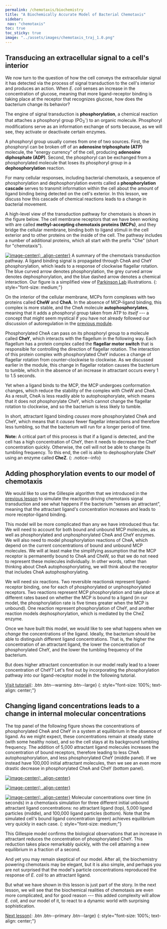 ```yaml
---
permalink: /chemotaxis/biochemistry
title: "A Biochemically Accurate Model of Bacterial Chemotaxis"
sidebar:
 nav: "chemotaxis"
toc: true
toc_sticky: true
image: "../assets/images/chemotaxis_traj_1.0.png"
---
```


## Transducing an extracellular signal to a cell's interior

We now turn to the question of how the cell conveys the extracellular signal it has detected via the process of signal transduction to the cell's interior and produces an action. When *E. coli* senses an increase in the concentration of glucose, meaning that more ligand-receptor binding is taking place at the receptor that recognizes glucose, how does the bacterium change its behavior?

The engine of signal transduction is **phosphorylation**, a chemical reaction that attaches a phosphoryl group (PO<sub>3</sub><sup>-</sup>) to an organic molecule.  Phosphoryl modifications serve as an information exchange of sorts because, as we will see, they activate or deactivate certain enzymes.

A phosphoryl group usually comes from one of two sources. First, the phosphoryl can be broken off of an **adenosine triphosphate (ATP)** molecule, the "energy currency" of the cell, producing **adenosine diphosphate (ADP)**. Second, the phosphoryl can be exchanged from a phosphorylated molecule that loses its phosphoryl group in a **dephosphorylation** reaction.

For many cellular responses, including bacterial chemotaxis, a sequence of phosphorylation and dephosphorylation events called a **phosphorylation cascade** serves to transmit information within the cell about the amount of ligand binding being detected on the cell's exterior. In this lesson, we discuss how this cascade of chemical reactions leads to a change in bacterial movement.

A high-level view of the transduction pathway for chemotaxis is shown in the figure below. The cell membrane receptors that we have been working with are called **methyl-accepting chemotaxis proteins (MCPs)**, and they bridge the cellular membrane, binding both to ligand stimuli in the cell exterior and to other proteins on the inside of the cell. The pathway includes a number of additional proteins, which all start with the prefix "Che" (short for "chemotaxis").

[![image-center](../assets/images/600px/chemotaxisphosnew.png){: .align-center}](../assets/images/chemotaxisphosnew.png)
A summary of the chemotaxis transduction pathway. A ligand binding signal is propagated through CheA and CheY phosphorylation, which leads to a response of clockwise flagellar rotation. The blue curved arrow denotes phosphorylation, the grey curved arrow denotes dephosphorylation, and the blue dashed arrow denotes a chemical interaction. Our figure is a simplified view of <a href="http://chemotaxis.biology.utah.edu/Parkinson_Lab/projects/ecolichemotaxis/ecolichemotaxis.html">Parkinson Lab</a> illustrations.
{: style="font-size: medium;"}

On the interior of the cellular membrane, MCPs form complexes with two proteins called **CheW** and **CheA**. In the absence of MCP-ligand binding, this complex is more stable, and the CheA molecule **autophosphorylates**, meaning that it adds a phosphoryl group taken from ATP to *itself* --- a concept that might seem mystical if you have not already followed our discussion of autoregulation in the [previous module](../motifs/autoregulation).

Phosphorylated CheA can pass on its phosphoryl group to a molecule called **CheY**, which interacts with the flagellum in the following way. Each flagellum has a protein complex called the **flagellar motor switch** that is responsible for controlling the direction of flagellar rotation. The interaction of this protein complex with phosphorylated CheY induces a change of flagellar rotation from counter-clockwise to clockwise. As we discussed earlier in the module, this change in flagellar rotation causes the bacterium to tumble, which in the absence of an increase in attractant occurs every 1 to 1.5 seconds.

Yet when a ligand binds to the MCP, the MCP undergoes conformation changes, which reduce the stability of the complex with CheW and CheA. As a result, CheA is less readily able to autophosphorylate, which means that it does not phosphorylate CheY, which cannot change the flagellar rotation to clockwise, and so the bacterium is less likely to tumble.

In short, attractant ligand binding *causes* more phosphorylated CheA and CheY, which means that it *causes* fewer flagellar interactions and therefore less tumbling, so that the bacterium will run for a longer period of time.

**Note:** A critical part of this process is that if a ligand is detected, and the cell has a high concentration of CheY, then it needs to decrease the CheY concentration quickly. Otherwise, the cell will not be able to change its tumbling frequency. To this end, the cell is able to dephosphorylate CheY using an enzyme called **CheZ**.
{: .notice--info}

## Adding phosphorylation events to our model of chemotaxis

We would like to use the Gillespie algorithm that we introduced in the [previous lesson](gillespie) to simulate the reactions driving chemotaxis signal transduction and see what happens if the bacterium "senses an attractant", meaning that the attractant ligand's concentration increases and leads to more receptor-ligand binding.

This model will be more complicated than any we have introduced thus far. We will need to account for both bound and unbound MCP molecules, as well as phosphorylated and unphosphorylated CheA and CheY enzymes. We will also need to model phosphorylation reactions of CheA, which depend on the current concentrations of bound and unbound MCP molecules. We will at least make the simplifying assumption that the MCP receptor is permanently bound to CheA and CheW, so that we do not need to represent these molecules individually. In other words, rather than thinking about CheA autophosphorylating, we will think about the receptor that includes CheA autophosphorylating.

We will need six reactions. Two reversible reactionsk represent ligand-receptor binding, one for each of phosphorylated or unphosphorylated receptors. Two reactions represent MCP phosphorylation and take place at different rates based on whether the MCP is bound to a ligand (in our model, the phosphorylation rate is five times greater when the MCP is unbound). One reaction represent phosphorylation of CheY, and another reaction models dephosphorylation, which is mediated by the CheZ enzyme.

Once we have built this model, we would like to see what happens when we *change* the concentrations of the ligand. Ideally, the bacterium should be able to distinguish different ligand concentrations. That is, the higher the concentration of an attractant ligand, the lower the concentration of phosphorylated CheY, and the lower the tumbling frequency of the bacterium.

But does higher attractant concentration in our model really lead to a lower concentration of CheY? Let's find out by incorporating the phosphorylation pathway into our ligand-receptor model in the following tutorial.

[Visit tutorial](tutorial_phos){: .btn .btn--warning .btn--large}
{: style="font-size: 100%; text-align: center;"}

## Changing ligand concentrations leads to a change in internal molecular concentrations

The top panel of the following figure shows the concentrations of phosphorylated CheA and CheY in a system at equilibrium in the absence of ligand. As we might expect, these concentrations remain at steady state (with some healthy noise), and so the cell stays at its background tumbling frequency. The addition of 5,000 attractant ligand molecules increases the concentration of bound receptors, therefore leading to less CheA autophosphorylation, and less phosphorylated CheY (middle panel). If we instead have 100,000 initial attractant molecules, then we see an even more drastic decrease in phosphorylated CheA and CheY (bottom panel). 

[![image-center](../assets/images/600px/chemotaxis_tutorial5_vscode.png){: .align-center}](../assets/images/chemotaxis_tutorial5_vscode.png)

[![image-center](../assets/images/600px/chemotaxis_tutorial6_vscode.png){: .align-center}](../assets/images/chemotaxis_tutorial6_vscode.png)

[![image-center](../assets/images/600px/chemotaxis_tutorial7_vscode.png){: .align-center}](../assets/images/chemotaxis_tutorial7_vscode.png)
Molecular concentrations over time (in seconds) in a chemotaxis simulation for three different initial unbound attractant ligand concentrations: no attractant ligand (top), 5,000 ligand particles (middle), and 100,000 ligand particles (bottom). Note that the simulated cell's bound ligand concentration (green) achieves equilibrium very quickly in each case. 
{: style="font-size: medium;"}

This Gillespie model confirms the biological observations that an increase in attractant reduces the concentration of phosphorylated CheY. This reduction takes place remarkably quickly, with the cell attaining a new equilibrium in a fraction of a second.

And yet you may remain skeptical of our model. After all, the biochemistry powering chemotaxis may be elegant, but it is also simple, and perhaps you are not surprised that the model's particle concentrations reproduced the response of *E. coli* to an attractant ligand.

But what we have shown in this lesson is just part of the story. In the next lesson, we will see that the biochemical realities of chemotaxis are even more complicated, and for good reason --- this added complexity will allow *E. coli*, and our model of it, to react to a dynamic world with surprising sophistication.

[^Munroe]: Randall Munroe. What If? [Available online](https://what-if.xkcd.com/)

[^Pierucci1978]: Pierucci O. 1978. Dimensions of *Escherichia coli* at various growth rates: Model of envelope growth. Journal of Bacteriology 135(2):559-574. [Available online](https://jb.asm.org/content/jb/135/2/559.full.pdf)

[^Sim2017]: Sim M, Koirala S, Picton D, Strahl H, Hoskisson PA, Rao CV, Gillespie CS, Aldridge PD. 2017. Growth rate control of flagellar assembly in *Escherichia coli* strain RP437. Scientific Reports 7:41189. [Available online](https://www.nature.com/articles/srep41189#:~:text=Escherichia%20coli%20is%20a%20prominent,distributed%20across%20the%20cell%20surface)

[^Baker2005]: Baker MD, Wolanin PM, Stock JB. 2005. Signal transduction in bacterial chemotaxis. BioEssays 28:9-22. [Available online](https://pubmed.ncbi.nlm.nih.gov/16369945/)

[^Weis1990]: Weis RM, Koshland DE. 1990. Chemotaxis in *Escherichia coli* proceeds efficiently from different initial tumble frequencies. Journal of Bacteriology 172:2. [Available online](https://jb.asm.org/content/jb/172/2/1099.full.pdf)

[^Berg2000]: Berg HC. 2000. Motile behavior of bacteria. Physics today 53(1):24. [Available online](https://physicstoday.scitation.org/doi/pdf/10.1063/1.882934)

[^Achouri2015]: Achouri S, Wright JA, Evans L, Macleod C, Fraser G, Cicuta P, Bryant CE. 2015. The frequency and duration of *Salmonella* macrophage adhesion events determines infection efficiency. Philosophical transactions B 370(1661). [Available online](https://www.ncbi.nlm.nih.gov/pmc/articles/PMC4275903/)

[^Turner2016]: Turner L, Ping L, Neubauer M, Berg HC. 2016. Visualizing flagella while tracking bacteria. Biophysical Journal 111(3):630--639.[Available online](https://pubmed.ncbi.nlm.nih.gov/27508446/)

[^Parkinson2015]: Parkinson JS, Hazelbauer, Falke JJ. 2015. Signaling and sensory adaptation in *Escherichia coli* chemoreceptors: 2015 update. [Available online](https://www.sciencedirect.com/science/article/abs/pii/S0966842X15000578)

[^Yang2019]: Yang W, Cassidy CK, Ames P, Diebolder CA, Schulten K, Luthey-Schulten Z, Parkinson JS, Briegel A. 2019. *In situ* confomraitonal changes of the *Escherichia coli* serine chemoreceptor in different signaling states. mBio. [Available online](https://mbio.asm.org/content/10/4/e00973-19/article-info)

[^Saragosti2001]: Saragosti J, Calvez V, Bournaveas, N, Perthame B, Buguin A, Silberzan P. 2001. Directional persistence of chemotactic bacteria in a traveling concentration wave. PNAS. [Available online](https://www.pnas.org/content/pnas/108/39/16235.full.pdf)

[^Hlavacek2003]: Hlavacek WS, Faeder JR, Blinov ML, Perelson AS, Goldsten B. 2003. The complexity of complexes in signal transduction. Biotechnology and Bioengineering 84(7):783-94. [Available online](https://onlinelibrary.wiley.com/doi/abs/10.1002/bit.10842)

[^Hlavacek2006]: Hlavacek WS, Faeder JR, Blinov ML, Posner RG, Hucka M, Fontana W. 2006. Rules for modeling signal-transduction systems. Science Signaling 344:re6. [Available online](https://stke.sciencemag.org/content/2006/344/re6.long)

[^ParkinsonLab]: Parkinson Lab website. [website](http://chemotaxis.biology.utah.edu/Parkinson_Lab/projects/ecolichemotaxis/ecolichemotaxis.html)

[^Bertoli2013]: Bertoli C, Skotheim JM, de Bruin RAM. 2013. Control of cell cycle transcription during G1 and S phase. Nature Reviews Molecular Cell Biology 14:518-528. [Available online](https://www.nature.com/articles/nrm3629).

[^Li2004]: Li M, Hazelbauer GL. 2004. Cellular stoichimetry of the components of the chemotaxis signaling complex. Journal of Bacteriology. [Available online](https://jb.asm.org/content/186/12/3687)

[^Stock1991]: Stock J, Lukat GS. 1991. Intracellular signal transduction networks. Annual Review of Biophysics and Biophysical Chemistry. [Available online](https://www.annualreviews.org/doi/abs/10.1146/annurev.bb.20.060191.000545)

[^Spiro1997]: Spiro PA, Parkinson JS, and Othmer H. 1997. A model of excitation and adaptation in bacterial chemotaxis. Biochemistry 94:7263-7268. [Available online](https://www.pnas.org/content/94/14/7263).

[Next lesson](adaptation){: .btn .btn--primary .btn--large}
{: style="font-size: 100%; text-align: center;"}
